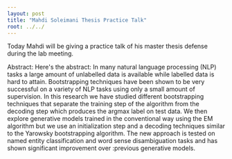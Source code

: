 ```yaml
---
layout: post
title: "Mahdi Soleimani Thesis Practice Talk"
root: ../../
---
```


Today Mahdi will be giving a practice talk of his master thesis defense during the lab meeting.

Abstract:
Here's the abstract: In many natural language processing (NLP) tasks a large amount of unlabelled data is available while labelled data is hard to attain. Bootstrapping techniques have been shown to be very successful on a variety of NLP tasks using only a small amount of supervision. In this research we have studied different bootstrapping techniques that separate the training step of the algorithm from the decoding step which produces the argmax label on test data. We then explore generative models trained in the conventional way using the EM algorithm but we use an initialization step and a decoding techniques similar to the Yarowsky bootstrapping algorithm. The new approach is tested on named entity classification and word sense disambiguation tasks and has shown significant improvement over :previous generative models.